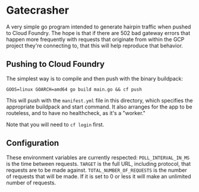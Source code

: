 # Gatecrasher
A very simple go program
intended to generate hairpin traffic
when pushed to Cloud Foundry.
The hope is that if there are
502 bad gateway errors
that happen more frequently
with requests that originate from within
the GCP project they're connecting to,
that this will help reproduce that behavior.

## Pushing to Cloud Foundry
The simplest way is to compile
and then push with the binary buildpack:

```
GOOS=linux GOARCH=amd64 go build main.go && cf push
```

This will push
with the `manifest.yml` file in this directory,
which specifies the appropriate buildpack
and start command.
It also arranges for the app to be routeless,
and to have no healthcheck,
as it's a "worker."

Note that you will need to `cf login` first.

## Configuration
These environment variables are currently respected:
`POLL_INTERVAL_IN_MS` is the time between requests.
`TARGET` is the full URL,
including protocol,
that requests are to be made against.
`TOTAL_NUMBER_OF_REQUESTS` is the number of requests
that will be made.
If it is set to 0
or less
it will make an unlimited number of requests.

